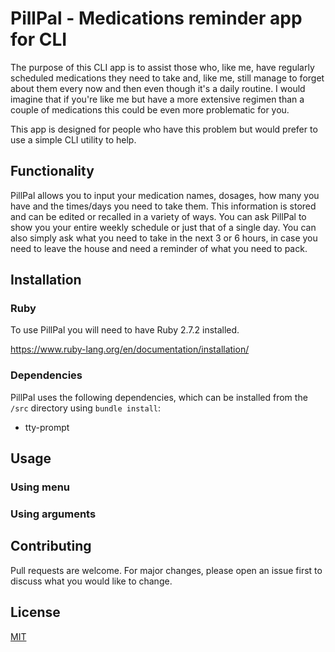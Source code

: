 # PillPal - Medications reminder app for CLI

The purpose of this CLI app is to assist those who, like me, have regularly scheduled medications they need to take and, like me, still manage to forget about them every now and then even though it's a daily routine. I would imagine that if you're like me but have a more extensive regimen than a couple of medications this could be even more problematic for you.

This app is designed for people who have this problem but would prefer to use a simple CLI utility to help.

## Functionality

PillPal allows you to input your medication names, dosages, how many you have and the times/days you need to take them. This information is stored and can be edited or recalled in a variety of ways. You can ask PillPal to show you your entire weekly schedule or just that of a single day. You can also simply ask what you need to take in the next 3 or 6 hours, in case you need to leave the house and need a reminder of what you need to pack.

## Installation

### Ruby

To use PillPal you will need to have Ruby 2.7.2 installed.

https://www.ruby-lang.org/en/documentation/installation/

### Dependencies

PillPal uses the following dependencies, which can be installed from the ```/src``` directory using ```bundle install```:

- tty-prompt

## Usage

### Using menu

### Using arguments

## Contributing

Pull requests are welcome. For major changes, please open an issue first to discuss what you would like to change.

## License

[MIT](https://choosealicense.com/licenses/mit/)